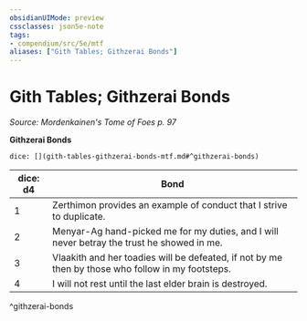 ```yaml
---
obsidianUIMode: preview
cssclasses: json5e-note
tags:
- compendium/src/5e/mtf
aliases: ["Gith Tables; Githzerai Bonds"]
---
```

# Gith Tables; Githzerai Bonds
*Source: Mordenkainen's Tome of Foes p. 97* 

**Githzerai Bonds**

`dice: [](gith-tables-githzerai-bonds-mtf.md#^githzerai-bonds)`

| dice: d4 | Bond |
|----------|------|
| 1 | Zerthimon provides an example of conduct that I strive to duplicate. |
| 2 | Menyar-Ag hand-picked me for my duties, and I will never betray the trust he showed in me. |
| 3 | Vlaakith and her toadies will be defeated, if not by me then by those who follow in my footsteps. |
| 4 | I will not rest until the last elder brain is destroyed. |
^githzerai-bonds